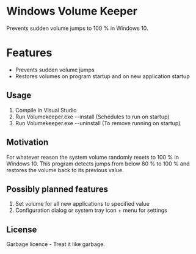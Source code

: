 # Windows Volume Keeper

Prevents sudden volume jumps to 100 % in Windows 10.

# Features

- Prevents sudden volume jumps
- Restores volumes on program startup and on new application startup

## Usage

1. Compile in Visual Studio
1. Run Volumekeeper.exe --install (Schedules to run on startup)
1. Run Volumekeeper.exe --uninstall (To remove running on startup)

## Motivation

For whatever reason the system volume randomly resets to 100 % in Windows 10. This program detects jumps from below 80 % to 100 % and restores the volume back to its previous value.

## Possibly planned features

1. Set volume for all new applications to specified value
1. Configuration dialog or system tray icon + menu for settings

## License

Garbage licence - Treat it like garbage.
